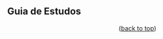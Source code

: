 <!-- BEGIN_DOCS -->
<div align="center">
  
<a name="readme-top"></a>

## Guia de Estudos

</div>

<p align="right">(<a href="#readme-top">back to top</a>)</p>
<!-- END_DOCS -->
